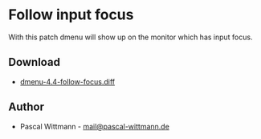 Follow input focus
==================

With this patch dmenu will show up on the monitor which has input focus.

Download
--------
* [dmenu-4.4-follow-focus.diff](dmenu-4.4-follow-focus.diff)

Author
------
* Pascal Wittmann - <mail@pascal-wittmann.de>

